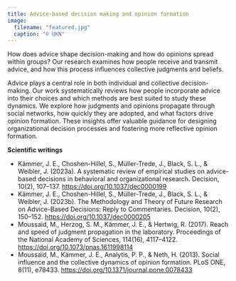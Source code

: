 ```yaml
---
title: Advice-based decision making and opinion formation
image:
  filename: "featured.jpg"
  caption: "© UKN"
---
```


How does advice shape decision-making and how do opinions spread within groups? Our research examines how people receive and transmit advice, and how this process influences collective judgments and beliefs.

<!--more-->

Advice plays a central role in both individual and collective decision-making. Our work systematically reviews how people incorporate advice into their choices and which methods are best suited to study these dynamics. We explore how judgments and opinions propagate through social networks, how quickly they are adopted, and what factors drive opinion formation.  These insights offer valuable guidance for designing organizational decision processes and fostering more reflective opinion formation.

**Scientific writings**

- Kämmer, J. E., Choshen-Hillel, S., Müller-Trede, J., Black, S. L., & Weibler, J. (2023a). A systematic review of empirical studies on advice-based decisions in behavioral and organizational research. Decision, 10(2), 107–137. https://doi.org/10.1037/dec0000199
- Kämmer, J. E., Choshen-Hillel, S., Müller-Trede, J., Black, S. L., & Weibler, J. (2023b). The Methodology and Theory of Future Research on Advice-Based Decisions: Reply to Commentaries. Decision, 10(2), 150–152. https://doi.org/10.1037/dec0000205
- Moussaïd, M., Herzog, S. M., Kämmer, J. E., & Hertwig, R. (2017). Reach and speed of judgment propagation in the laboratory. Proceedings of the National Academy of Sciences, 114(16), 4117–4122. https://doi.org/10.1073/pnas.1611998114
- Moussaïd, M., Kämmer, J. E., Analytis, P. P., & Neth, H. (2013). Social influence and the collective dynamics of opinion formation. PLoS ONE, 8(11), e78433. https://doi.org/10.1371/journal.pone.0078433
